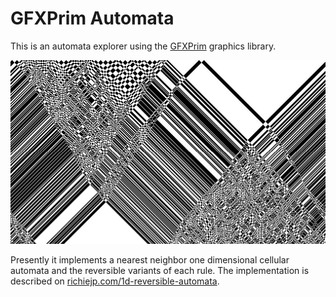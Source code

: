 # GFXPrim Automata

This is an automata explorer using the
[GFXPrim](http://gfxprim.ucw.cz/index.html) graphics library.

![Rule 94r](94r.jpg)

Presently it implements a nearest neighbor one dimensional cellular
automata and the reversible variants of each rule. The implementation
is described on
[richiejp.com/1d-reversible-automata](https://richiejp.com/1d-reversible-automata).
